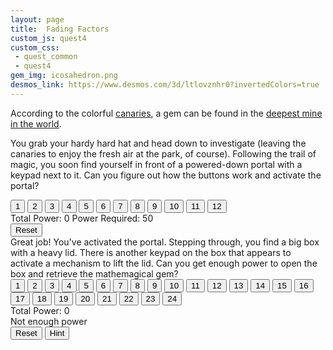 ```yaml
---
layout: page
title:  Fading Factors
custom_js: quest4
custom_css: 
 - quest_common
 - quest4
gem_img: icosahedron.png
desmos_link: https://www.desmos.com/3d/ltlovznhr0?invertedColors=true
---
```


According to the colorful [canaries](https://www.smithsonianmag.com/smart-news/story-real-canary-coal-mine-180961570/), a gem can be found in the [deepest mine in the world](https://www.mining-technology.com/features/feature-top-ten-deepest-mines-world-south-africa/?cf-view).

You grab your hardy hard hat and head down to investigate (leaving the canaries to enjoy the fresh air at the park, of course). Following the trail of magic, you soon find yourself in front of a powered-down portal with a keypad next to it. Can you figure out how the buttons work and activate the portal?

<div id="puzzle1" class="puzzle">
    <div class="buttons noselect">
        <button>1</button>
        <button>2</button>
        <button>3</button>
        <button>4</button>
        <button>5</button>
        <button>6</button>
        <button>7</button>
        <button>8</button>
        <button>9</button>
        <button>10</button>
        <button>11</button>
        <button>12</button>
    </div>
    <div class="submission-wrapper">
        <div class="messages-wrapper">
            <span id="total1" class="usr-msg total">Total Power: 0</span>
            <span id="power_required1" class="usr-msg">Power Required: 50</span>
        </div>
        <button id="reset1">Reset</button>
    </div>

</div>

<div id="puzzle2" class="puzzle">
Great job! You've activated the portal. Stepping through, you find a big box with a heavy lid. There is another keypad on the box that appears to activate a mechanism to lift the lid. Can you get enough power to open the box and retrieve the mathemagical gem?
    <div class="buttons noselect">
        <button>1</button>
        <button>2</button>
        <button>3</button>
        <button>4</button>
        <button>5</button>
        <button>6</button>
        <button>7</button>
        <button>8</button>
        <button>9</button>
        <button>10</button>
        <button>11</button>
        <button>12</button>
        <button>13</button>
        <button>14</button>
        <button>15</button>
        <button>16</button>
        <button>17</button>
        <button>18</button>
        <button>19</button>
        <button>20</button>
        <button>21</button>
        <button>22</button>
        <button>23</button>
        <button>24</button>
    </div>
    <div class="submission-wrapper">
        <div class="messages-wrapper">
            <div id="total2" class="usr-msg total">Total Power: 0</div>
            <div id="power_required2" class="usr-msg">Not enough power</div>
        </div>
        <div class="btns-wrapper">
            <button id="reset2">Reset</button>
            <button id="hint-btn">Hint</button>
        </div>
    </div>
</div>
